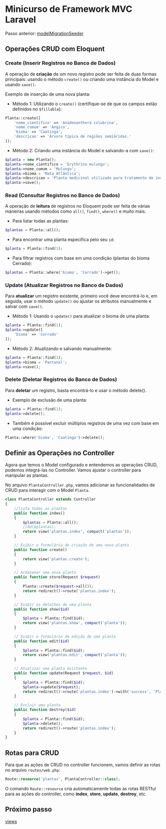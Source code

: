 # Minicurso de Framework MVC Laravel 

Passo anterior: [modelMigrationSeeder](https://github.com/IsadoraPassos/sepex-laravel-2024/blob/main/modelMigrationSeeder.md)

## Operações CRUD com Eloquent

### Create (Inserir Registros no Banco de Dados)

A operação de **criação** de um novo registro pode ser feita de duas formas principais: usando o método ``create()`` ou criando uma instância do Model e usando ``save()``.

Exemplo de inserção de uma nova planta:

- Método 1: Utilizando o ``create()`` (certifique-se de que os campos estão definidos no ``$fillable``):
```php
Planta::create([
    'nome_cientifico' => 'Anadenanthera colubrina',
    'nome_comum' => 'Angico',
    'bioma' => 'Caatinga',
    'descricao' => 'Árvore típica de regiões semiáridas.'
]);
```
- Método 2: Criando uma instância do Model e salvando-a com ``save()``:
```php
$planta = new Planta();
$planta->nome_cientifico = 'Erythrina mulungu';
$planta->nome_comum = 'Mulungu';
$planta->bioma = 'Mata Atlântica';
$planta->descricao = 'Planta medicinal utilizada para tratamento de insônia.';
$planta->save();
```

### Read (Consultar Registros no Banco de Dados)

A operação de **leitura** de registros no Eloquent pode ser feita de várias maneiras usando métodos como ``all()``, ``find()``, ``where()`` e muito mais.

- Para listar todas as plantas:
```php
$plantas = Planta::all();
```
- Para encontrar uma planta específica pelo seu ``id``:
```php
$planta = Planta::find(1);
```
- Para filtrar registros com base em uma condição (plantas do bioma Cerrado):
```php
$plantas = Planta::where('bioma', 'Cerrado')->get();
```

### Update (Atualizar Registros no Banco de Dados)

Para **atualizar** um registro existente, primeiro você deve encontrá-lo e, em seguida, usar o método ``update()`` ou ajustar os atributos manualmente e salvar com ``save()``.

- Método 1: Usando o ``update()`` para atualizar o bioma de uma planta:
```php
$planta = Planta::find(1);
$planta->update([
    'bioma' => 'Cerrado'
]);
```
- Método 2: Atualizando e salvando manualmente:
```php
$planta = Planta::find(1);
$planta->bioma = 'Pantanal';
$planta->save();
```

### Delete (Deletar Registros do Banco de Dados)

Para **deletar** um registro, basta encontrá-lo e usar o método delete().

- Exemplo de exclusão de uma planta:
```php
$planta = Planta::find(1);
$planta->delete();
```
- Também é possível excluir múltiplos registros de uma vez com base em uma condição:
```php
Planta::where('bioma', 'Caatinga')->delete();
```

## Definir as Operações no Controller

Agora que temos o Model configurado e entendemos as operações CRUD, podemos integrá-las no Controller. Vamos ajustar o controller para manipular as plantas.

No arquivo ``PlantaController.php``, vamos adicionar as funcionalidades de CRUD para interagir com o Model ``Planta``.
```php
class PlantaController extends Controller
{
    //lista todas as plantas
    public function index()
    {
        $plantas = Planta::all();
        //dd($plantas);
        return view('plantas.index', compact('plantas'));
    }

    // Exibir o formulário de criação de uma nova planta
    public function create()
    {
        return view('plantas.create');
    }

    // Armazenar uma nova planta
    public function store(Request $request)
    {
        Planta::create($request->all());
        return redirect()->route('plantas.index');
    }

    // Exibir os detalhes de uma planta
    public function show($id)
    {
        $planta = Planta::find($id);    
        return view('plantas.show', compact('planta'));
    }

    // Exibir o formulário de edição de uma planta
    public function edit($id)
    {
        $planta = Planta::find($id);
        return view('plantas.edit', compact('planta'));
    }

    // Atualizar uma planta existente
    public function update(Request $request, $id)
    {
        $planta = Planta::find($id);
        $planta->update($request);
        return redirect()->route('plantas.index')->with('success', 'Planta atualizada com sucesso!');
    }

    // Excluir uma planta
    public function destroy($id)
    {
        $planta = Planta::find($id);
        $planta->delete();
        return redirect()->route('plantas.index');
    }
}
```

## Rotas para CRUD
Para que as ações de CRUD no controller funcionem, vamos definir as rotas no arquivo ``routes/web.php``:
```php
Route::resource('plantas', PlantaController::class);
```
O comando ``Route::resource`` cria automaticamente todas as rotas RESTful para as ações do controller, como **index**, **store**, **update**, **destroy**, etc.

## Próximo passo
[views](https://github.com/IsadoraPassos/sepex-laravel-2024/blob/main/views.md)

